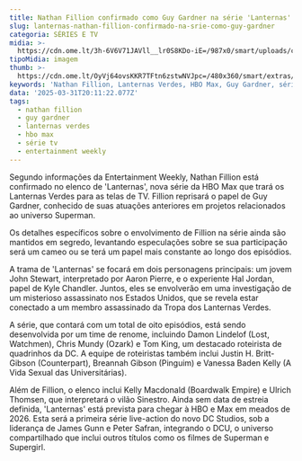 ```yaml
---
title: Nathan Fillion confirmado como Guy Gardner na série 'Lanternas' da HBO Max
slug: lanternas-nathan-fillion-confirmado-na-srie-como-guy-gardner
categoria: SÉRIES E TV
midia: >-
  https://cdn.ome.lt/3h-6V6V71JAVll__lr0S8KDo-iE=/987x0/smart/uploads/conteudo/fotos/02_nBcmf62.jpg
tipoMidia: imagem
thumb: >-
  https://cdn.ome.lt/OyVj64ovsKKR7TFtn6zstwNVJpc=/480x360/smart/extras/conteudos/01_nWsCSSG.jpg
keywords: 'Nathan Fillion, Lanternas Verdes, HBO Max, Guy Gardner, série de TV'
data: '2025-03-31T20:11:22.077Z'
tags:
  - nathan fillion
  - guy gardner
  - lanternas verdes
  - hbo max
  - série tv
  - entertainment weekly
---
```


Segundo informações da Entertainment Weekly, Nathan Fillion está confirmado no elenco de 'Lanternas', nova série da HBO Max que trará os Lanternas Verdes para as telas de TV. Fillion reprisará o papel de Guy Gardner, conhecido de suas atuações anteriores em projetos relacionados ao universo Superman.

Os detalhes específicos sobre o envolvimento de Fillion na série ainda são mantidos em segredo, levantando especulações sobre se sua participação será um cameo ou se terá um papel mais constante ao longo dos episódios.

A trama de 'Lanternas' se focará em dois personagens principais: um jovem John Stewart, interpretado por Aaron Pierre, e o experiente Hal Jordan, papel de Kyle Chandler. Juntos, eles se envolverão em uma investigação de um misterioso assassinato nos Estados Unidos, que se revela estar conectado a um membro assassinado da Tropa dos Lanternas Verdes.

A série, que contará com um total de oito episódios, está sendo desenvolvida por um time de renome, incluindo Damon Lindelof (Lost, Watchmen), Chris Mundy (Ozark) e Tom King, um destacado roteirista de quadrinhos da DC. A equipe de roteiristas também inclui Justin H. Britt-Gibson (Counterpart), Breannah Gibson (Pinguim) e Vanessa Baden Kelly (A Vida Sexual das Universitárias).

Além de Fillion, o elenco inclui Kelly Macdonald (Boardwalk Empire) e Ulrich Thomsen, que interpretará o vilão Sinestro. Ainda sem data de estreia definida, 'Lanternas' está prevista para chegar à HBO e Max em meados de 2026. Esta será a primeira série live-action do novo DC Studios, sob a liderança de James Gunn e Peter Safran, integrando o DCU, o universo compartilhado que inclui outros títulos como os filmes de Superman e Supergirl.
